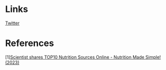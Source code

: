 # Links
[Twitter](https://twitter.com/KevinH_PhD)

# References
[1][Scientist shares TOP10 Nutrition Sources Online - Nutrition Made Simple! (2023)](https://www.youtube.com/watch?v=IM065uo2_NM)